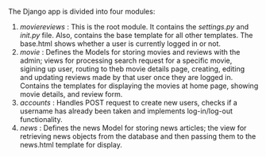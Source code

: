 The Django app is divided into four modules:
1.  *moviereviews* : This is the root module. It contains the *settings.py* and *_init.py_* file. Also, contains the base template for all other templates. The base.html shows whether a user is currently logged in or not.
2.  *movie* : Defines the Models for storing movies and reviews with the admin; views for processing search request for a specific movie, sigining up user, routing to theb movie details page, creating, editing and updating reviews made by that user once they are logged in. Contains the templates for displaying the movies at home page, showing movie details, and review form.
3.  *accounts* : Handles POST request to create new users, checks if a username has already been taken and implements log-in/log-out functionality.
4.  *news* : Defines the news Model for storing news articles; the view for retrieving news objects from the database and then passing them to the news.html template for display.
